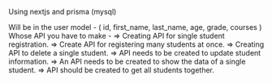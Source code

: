 Using nextjs and prisma (mysql)

Will be in the user model - ( id, first_name, last_name, age, grade, courses )
Whose API you have to make -
 => Creating API for single student registration.
 => Create API for registering many students at once.
 => Creating API to delete a single student.
 => API needs to be created to update student information.
 => An API needs to be created to show the data of a single student.
 => API should be created to get all students together.